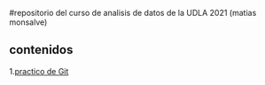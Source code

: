 #repositorio del curso de analisis de datos de la UDLA 2021 (matias monsalve)
## contenidos
1.[practico de Git](01_practico_git/README.md)
